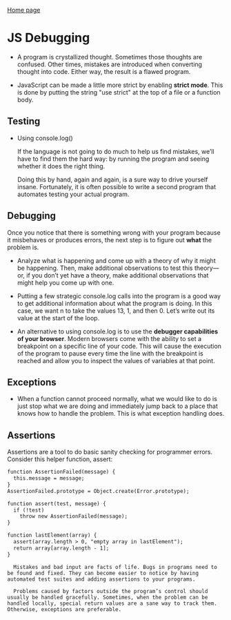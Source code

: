 [Home page](https://cfjalos.github.io/code201-reading-notes/)

#  JS Debugging #

* A program is crystallized thought. Sometimes those thoughts are confused. Other times, mistakes are introduced when converting thought into code. Either way, the result is a flawed program.

* JavaScript can be made a little more strict by enabling **strict mode**. This is done by putting the string "use strict" at the top of a file or a function body.

## Testing ## 

* Using console.log()

     If the language is not going to do much to help us find mistakes, we’ll have to find them the hard way: by running the program and seeing whether it does the right thing.

     Doing this by hand, again and again, is a sure way to drive yourself insane. Fortunately, it is often possible to write a second program that automates testing your actual program.


## Debugging ## 

Once you notice that there is something wrong with your program because it misbehaves or produces errors, the next step is to figure out **what** the problem is.

* Analyze what is happening and come up with a theory of why it might be happening. Then, make additional observations to test this theory—or, if you don’t yet have a theory, make additional observations that might help you come up with one.

* Putting a few strategic console.log calls into the program is a good way to get additional information about what the program is doing. In this case, we want n to take the values 13, 1, and then 0. Let’s write out its value at the start of the loop.

* An alternative to using console.log is to use the **debugger capabilities of your browser**. Modern browsers come with the ability to set a breakpoint on a specific line of your code. This will cause the execution of the program to pause every time the line with the breakpoint is reached and allow you to inspect the values of variables at that point.


## Exceptions ## 

* When a function cannot proceed normally, what we would like to do is just stop what we are doing and immediately jump back to a place that knows how to handle the problem. This is what exception handling does.

## Assertions ##

Assertions are a tool to do basic sanity checking for programmer errors. Consider this helper function, assert:

```html
function AssertionFailed(message) {
  this.message = message;
}
AssertionFailed.prototype = Object.create(Error.prototype);

function assert(test, message) {
  if (!test)
    throw new AssertionFailed(message);
}

function lastElement(array) {
  assert(array.length > 0, "empty array in lastElement");
  return array[array.length - 1];
}
```

      Mistakes and bad input are facts of life. Bugs in programs need to be found and fixed. They can become easier to notice by having automated test suites and adding assertions to your programs.

      Problems caused by factors outside the program’s control should usually be handled gracefully. Sometimes, when the problem can be handled locally, special return values are a sane way to track them. Otherwise, exceptions are preferable.